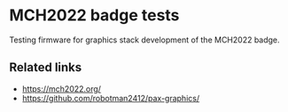 # MCH2022 badge tests

Testing firmware for graphics stack development of the MCH2022 badge.

## Related links
- https://mch2022.org/
- https://github.com/robotman2412/pax-graphics/
